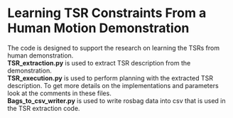 Learning TSR Constraints From a Human Motion Demonstration 
============

The code is designed to support the research on learning the TSRs from human demonstration.  
**TSR_extraction.py** is used to extract TSR description from the demonstration.  
**TSR_execution.py** is used to perform planning with the extracted TSR description. To get more details on the implementations and parameters look at the comments in these files.  
**Bags_to_csv_writer.py** is used to write rosbag data into csv that is used in the TSR extraction code.

